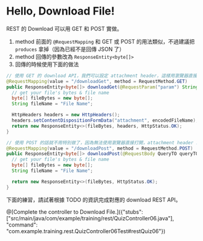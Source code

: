 # Hello, Download File!

REST 的 Download 可以用 GET 和 POST 實做。

1. method 前面的 ```@RequestMapping``` 和 GET 或 POST 的用法類似，不過建議把 ```produces``` 拿掉（因為已經不是回傳 JSON 了）
2. method 回傳的參數改為 ```ResponseEntity<byte[]>```
3. 回傳的時候使用下面的做法

```java
// 使用 GET 的 download API，我們可以設定 attachment header，這樣用瀏覽器直接開啟連結就會直接跳到下載，並檔名自動帶入我們設定的檔案名稱
@RequestMapping(value = "/downloadGet", method = RequestMethod.GET)
public ResponseEntity<byte[]> downloadGet(@RequestParam("param") String param) {
  // get your file's bytes & file name
  byte[] fileBytes = new byte[];
  String fileName = "File Name";

  HttpHeaders headers = new HttpHeaders();
  headers.setContentDispositionFormData("attachment", encodedFileName);
  return new ResponseEntity<>(fileBytes, headers, HttpStatus.OK);
}
```

```java
// 使用 POST 的話就不用特別做了，因為無法使用瀏覽器直接打開，attachment header 就沒有用了。
@RequestMapping(value = "/downloadPost", method = RequestMethod.POST)
public ResponseEntity<byte[]> downloadPost(@RequestBody QueryTO queryTO) {
  // get your file's bytes & file name
  byte[] fileBytes = new byte[];
  String fileName = "File Name";

  return new ResponseEntity<>(fileBytes, HttpStatus.OK);
}
```

下面的練習，請試著根據 TODO 的資訊完成對應的 download REST API。

@[Complete the controller to Download File.]({"stubs": ["src/main/java/com/example/training/rest/QuizController06.java"], "command": "com.example.training.rest.QuizController06Test#restQuiz06"})
